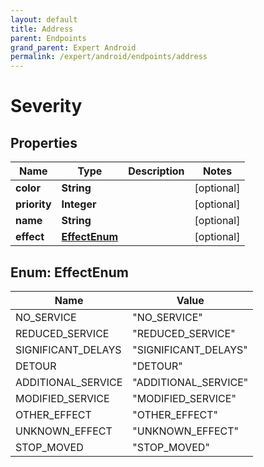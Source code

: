 ```yaml
---
layout: default
title: Address
parent: Endpoints
grand_parent: Expert Android
permalink: /expert/android/endpoints/address
---
```


# Severity

## Properties
Name | Type | Description | Notes
------------ | ------------- | ------------- | -------------
**color** | **String** |  |  [optional]
**priority** | **Integer** |  |  [optional]
**name** | **String** |  |  [optional]
**effect** | [**EffectEnum**](#EffectEnum) |  |  [optional]


<a name="EffectEnum"></a>
## Enum: EffectEnum
Name | Value
---- | -----
NO_SERVICE | &quot;NO_SERVICE&quot;
REDUCED_SERVICE | &quot;REDUCED_SERVICE&quot;
SIGNIFICANT_DELAYS | &quot;SIGNIFICANT_DELAYS&quot;
DETOUR | &quot;DETOUR&quot;
ADDITIONAL_SERVICE | &quot;ADDITIONAL_SERVICE&quot;
MODIFIED_SERVICE | &quot;MODIFIED_SERVICE&quot;
OTHER_EFFECT | &quot;OTHER_EFFECT&quot;
UNKNOWN_EFFECT | &quot;UNKNOWN_EFFECT&quot;
STOP_MOVED | &quot;STOP_MOVED&quot;



